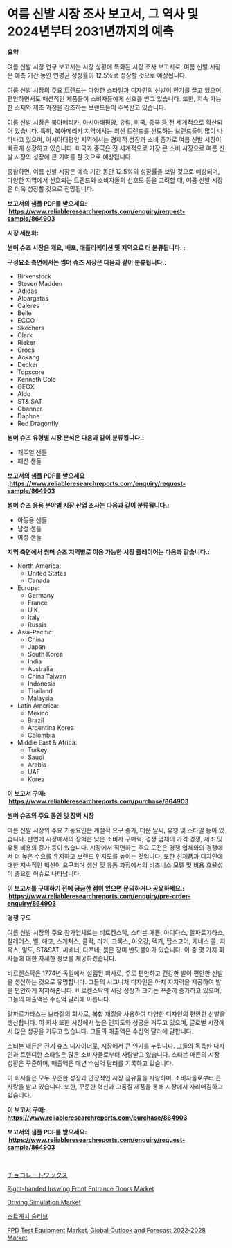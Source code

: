 <p><h1>여름 신발 시장 조사 보고서, 그 역사 및 2024년부터 2031년까지의 예측</h1></p><p><strong>요약</strong></p>
<p><p>여름 신발 시장 연구 보고서는 시장 상황에 특화된 시장 조사 보고서로, 여름 신발 시장은 예측 기간 동안 연평균 성장률이 12.5%로 성장할 것으로 예상됩니다. </p><p>여름 신발 시장의 주요 트렌드는 다양한 스타일과 디자인의 신발이 인기를 끌고 있으며, 편안하면서도 패션적인 제품들이 소비자들에게 선호를 받고 있습니다. 또한, 지속 가능한 소재와 제조 과정을 강조하는 브랜드들이 주목받고 있습니다.</p><p>여름 신발 시장은 북아메리카, 아시아태평양, 유럽, 미국, 중국 등 전 세계적으로 확산되어 있습니다. 특히, 북아메리카 지역에서는 최신 트렌드를 선도하는 브랜드들이 많이 나타나고 있으며, 아시아태평양 지역에서는 경제적 성장과 소비 증가로 여름 신발 시장이 빠르게 성장하고 있습니다. 미국과 중국은 전 세계적으로 가장 큰 소비 시장으로 여름 신발 시장의 성장에 큰 기여를 할 것으로 예상됩니다.</p><p>종합하면, 여름 신발 시장은 예측 기간 동안 12.5%의 성장률을 보일 것으로 예상되며, 다양한 지역에서 선호되는 트렌드와 소비자들의 선호도 등을 고려할 때, 여름 신발 시장은 더욱 성장할 것으로 전망됩니다.</p></p>
<p><strong>보고서의 샘플 PDF를 받으세요: &nbsp;<a href="https://www.reliableresearchreports.com/enquiry/request-sample/864903">https://www.reliableresearchreports.com/enquiry/request-sample/864903</a></strong></p>
<p><strong>시장 세분화:</strong></p>
<p><strong> 썸머 슈즈 시장은 개요, 배포, 애플리케이션 및 지역으로 더 분류됩니다. :</strong></p>
<p><strong>구성요소 측면에서는 썸머 슈즈 시장은 다음과 같이 분류됩니다.:</strong></p>
<p><ul><li>Birkenstock</li><li>Steven Madden</li><li>Adidas</li><li>Alpargatas</li><li>Caleres</li><li>Belle</li><li>ECCO</li><li>Skechers</li><li>Clark</li><li>Rieker</li><li>Crocs</li><li>Aokang</li><li>Decker</li><li>Topscore</li><li>Kenneth Cole</li><li>GEOX</li><li>Aldo</li><li>ST& SAT</li><li>Cbanner</li><li>Daphne</li><li>Red Dragonfly</li></ul></p>
<p><strong> 썸머 슈즈 유형별 시장 분석은 다음과 같이 분류됩니다.:</strong></p>
<p><ul><li>캐주얼 샌들</li><li>패션 샌들</li></ul></p>
<p><strong>보고서의 샘플 PDF를 받으세요 :<a href="https://www.reliableresearchreports.com/enquiry/request-sample/864903">https://www.reliableresearchreports.com/enquiry/request-sample/864903</a></strong></p>
<p><strong> 썸머 슈즈 응용 분야별 시장 산업 조사는 다음과 같이 분류됩니다.:</strong></p>
<p><ul><li>아동용 샌들</li><li>남성 샌들</li><li>여성 샌들</li></ul></p>
<p><strong>지역 측면에서 썸머 슈즈 지역별로 이용 가능한 시장 플레이어는 다음과 같습니다.:</strong></p>
<p><ul>
    <li>
        North America:
        <ul>
            <li>United States</li>
            <li>Canada</li>
        </ul>
    </li>
    <li>
        Europe:
        <ul>
            <li>Germany</li>
            <li>France</li>
            <li>U.K.</li>
            <li>Italy</li>
            <li>Russia</li>
        </ul>
    </li>
    <li>
        Asia-Pacific:
        <ul>
            <li>China</li>
            <li>Japan</li>
            <li>South Korea</li>
            <li>India</li>
            <li>Australia</li>
            <li>China Taiwan</li>
            <li>Indonesia</li>
            <li>Thailand</li>
            <li>Malaysia</li>
        </ul>
    </li>
    <li>
        Latin America:
        <ul>
            <li>Mexico</li>
            <li>Brazil</li>
            <li>Argentina Korea</li>
            <li>Colombia</li>
        </ul>
    </li>
    <li>
        Middle East & Africa:
        <ul>
            <li>Turkey</li>
            <li>Saudi</li>
            <li>Arabia</li>
            <li>UAE</li>
            <li>Korea</li>
        </ul>
    </li>
    </ul></p>
<p><strong>이 보고서 구매: &nbsp;<a href="https://www.reliableresearchreports.com/purchase/864903">https://www.reliableresearchreports.com/purchase/864903</a></strong></p>
<p><strong>썸머 슈즈의 주요 동인 및 장벽 시장</strong></p>
<p><p>여름 신발 시장의 주요 기동요인은 계절적 요구 증가, 더운 날씨, 유행 및 스타일 등이 있습니다. 반면에 시장에서의 장벽은 낮은 소비자 구매력, 경쟁 업체의 가격 경쟁, 제조 및 유통 비용의 증가 등이 있습니다. 시장에서 직면하는 주요 도전은 경쟁 업체와의 경쟁에서 더 높은 수요를 유지하고 브랜드 인지도를 높이는 것입니다. 또한 신제품과 디자인에 대한 지속적인 혁신이 요구되며 생산 및 유통 과정에서의 비즈니스 모델 및 비용 효율성이 중요한 이슈로 나타납니다.</p></p>
<p><strong>이 보고서를 구매하기 전에 궁금한 점이 있으면 문의하거나 공유하세요.: &nbsp;<a href="https://www.reliableresearchreports.com/enquiry/pre-order-enquiry/864903">https://www.reliableresearchreports.com/enquiry/pre-order-enquiry/864903</a></strong></p>
<p><strong>경쟁 구도</strong></p>
<p><p>여름 신발 시장의 주요 참가업체로는 비르켄스탁, 스티븐 매든, 아디다스, 알파르가타스, 칼레어스, 벨, 에코, 스케처스, 클락, 리커, 크록스, 아오강, 덱커, 탑스코어, 케네스 콜, 지옥스, 알도, ST&SAT, 씨배너, 다프네, 붉은 장미 반딧불이가 있습니다. 이 중 몇 가지 회사들에 대한 자세한 정보를 제공하겠습니다.</p><p>비르켄스탁은 1774년 독일에서 설립된 회사로, 주로 편안하고 건강한 발이 편안한 신발을 생산하는 것으로 유명합니다. 그들의 시그니처 디자인은 아치 지지력을 제공하여 발을 편안하게 지지해줍니다. 비르켄스탁의 시장 성장과 크기는 꾸준히 증가하고 있으며, 그들의 매출액은 수십억 달러에 이릅니다.</p><p>알파르가타스는 브라질의 회사로, 복합 재질을 사용하여 다양한 디자인의 편안한 신발을 생산합니다. 이 회사 또한 시장에서 높은 인지도와 성공을 거두고 있으며, 글로벌 시장에서 많은 성공을 거두고 있습니다. 그들의 매출액은 수십억 달러에 달합니다.</p><p>스티븐 매든은 전기 슈즈 디자이너로, 시장에서 큰 인기를 누립니다. 그들의 독특한 디자인과 트렌디한 스타일은 많은 소비자들로부터 사랑받고 있습니다. 스티븐 매든의 시장 성장은 꾸준하며, 매출액은 매년 수십억 달러를 기록하고 있습니다.</p><p>이 회사들은 모두 꾸준한 성장과 안정적인 시장 점유율을 자랑하며, 소비자들로부터 큰 사랑을 받고 있습니다. 또한, 꾸준한 혁신과 고품질 제품을 통해 시장에서 자리매김하고 있습니다.</p></p>
<p><strong>이 보고서 구매: &nbsp; <a href="https://www.reliableresearchreports.com/purchase/864903">https://www.reliableresearchreports.com/purchase/864903</a></strong></p>
<p><strong>보고서의 샘플 PDF를 받으세요: &nbsp;<a href="https://www.reliableresearchreports.com/enquiry/request-sample/864903">https://www.reliableresearchreports.com/enquiry/request-sample/864903</a></strong><strong></strong></p>
<p>&nbsp;</p>
<p><p><a href="https://medium.com/@ashman753/%E3%83%81%E3%83%A7%E3%82%B3%E3%83%AC%E3%83%BC%E3%83%88%E3%83%AF%E3%83%83%E3%82%AF%E3%82%B9%E5%B8%82%E5%A0%B4-%E5%B8%82%E5%A0%B4%E3%82%B7%E3%82%A7%E3%82%A2-%E5%B8%82%E5%A0%B4%E3%83%88%E3%83%AC%E3%83%B3%E3%83%89-%E5%B0%86%E6%9D%A5%E3%81%AE%E6%88%90%E9%95%B7%E3%82%92%E6%8E%A2%E3%82%8B-2ff67da047b6">チョコレートワックス</a></p><p><a href="https://eight-handstand-8fb.notion.site/Right-handed-Inswing-Front-Entrance-Doors-Market-Analysis-Examines-its-Scope-on-Growth-Opportunities-2bfec661e16c4f6c8f4788fba340724c">Right-handed Inswing Front Entrance Doors Market</a></p><p><a href="https://github.com/CliffMedina6/Market-Research-Report-List-3/blob/main/driving-simulation-market.md">Driving Simulation Market</a></p><p><a href="https://github.com/vsr06p4p49/Market-Research-Report-List-1/blob/main/3016761187675.md">스트레치 슬리브</a></p><p><a href="https://view.publitas.com/reportprime-1/fpd-test-equipment-market-global-outlook-and-forecast-2022-2028-market-research-report-unlocks-analysis-on-the-market-financial-status-market-size-and-market-revenue-upto-2030/">FPD Test Equipment Market, Global Outlook and Forecast 2022-2028 Market</a></p></p>